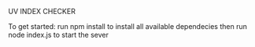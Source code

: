 UV INDEX CHECKER


To get started:
run npm install to install all available dependecies
then run node index.js to start the sever